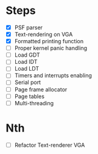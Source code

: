 # Steps

- [x] PSF parser
- [x] Text-rendering on VGA
- [x] Formatted printing function
- [ ] Proper kernel panic handling
- [ ] Load GDT
- [ ] Load IDT
- [ ] Load LDT
- [ ] Timers and interrupts enabling
- [ ] Serial port 
- [ ] Page frame allocator
- [ ] Page tables
- [ ] Multi-threading

# Nth

- [ ] Refactor Text-renderer VGA
